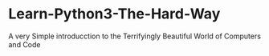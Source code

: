 # Learn-Python3-The-Hard-Way
A very Simple introducction to the Terrifyingly Beautiful World of Computers and Code
